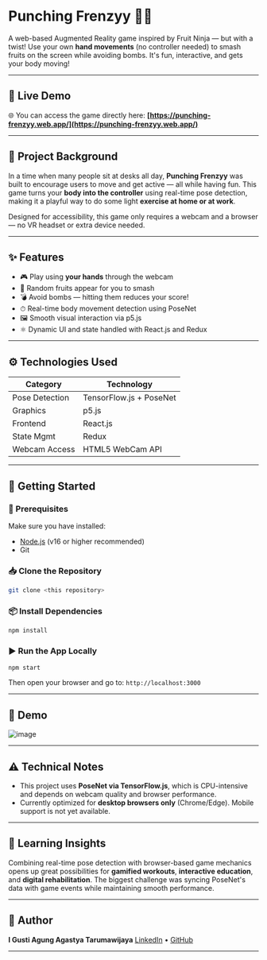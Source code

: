 # Punching Frenzyy 🍉💥

A web-based Augmented Reality game inspired by Fruit Ninja — but with a twist! Use your own **hand movements** (no controller needed) to smash fruits on the screen while avoiding bombs. It's fun, interactive, and gets your body moving!

---
## 🔗 **Live Demo**

🌐 You can access the game directly here:
**[https://punching-frenzyy.web.app/](https://punching-frenzyy.web.app/)**

---

## 🎯 Project Background

In a time when many people sit at desks all day, **Punching Frenzyy** was built to encourage users to move and get active — all while having fun. This game turns your **body into the controller** using real-time pose detection, making it a playful way to do some light **exercise at home or at work**.

Designed for accessibility, this game only requires a webcam and a browser — no VR headset or extra device needed.

---

## ✨ Features

- 🎮 Play using **your hands** through the webcam
- 🍌 Random fruits appear for you to smash
- 💣 Avoid bombs — hitting them reduces your score!
- ⏱ Real-time body movement detection using PoseNet
- 🖼️ Smooth visual interaction via p5.js
- ⚛️ Dynamic UI and state handled with React.js and Redux

---

## ⚙️ Technologies Used

| Category       | Technology                          |
|----------------|-------------------------------------|
| Pose Detection | TensorFlow.js + PoseNet             |
| Graphics       | p5.js                               |
| Frontend       | React.js                            |
| State Mgmt     | Redux                               |
| Webcam Access  | HTML5 WebCam API                    |

---

## 🚀 Getting Started

### 🧰 Prerequisites

Make sure you have installed:
- [Node.js](https://nodejs.org/) (v16 or higher recommended)
- Git

### 📥 Clone the Repository

```bash
git clone <this repository>
```

### 📦 Install Dependencies

```bash
npm install
```
### ▶️ Run the App Locally

```bash
npm start
```

Then open your browser and go to:
`http://localhost:3000`

---

## 📸 Demo
![image](https://ucabadb99329289044259b984952.previews.dropboxusercontent.com/p/thumb/ACoLpqUszVBSHeoRGd88cB-DiEzmH3z-jqPztqLmqpJX15wgdOLqnbPOpLAumfmtUi5jsVggNT5mnAqhypuMRysh0x6eYtv7vfCn01T_jK4d343iLu6djyI48sBNukS_9iHGiwEJoXeQtxOytPNdJ8Ekfmb_NfYYb7bvhd_oP3Oe9ZUmQ7Bidf0aghWq_EK1D-UQf3CQ2qhmiKq7FvO9OjeH_MIDPiz1tKrnk3qWqVRljWcU9PZvVF3tOBp7p07d4Bcvp0MIXwEB_GGcZKESvMWNk1a4e6uYNVcMUNeFKfX7X8xk6ERQsitNcpkakwg-Q6gud4wlbNB6a-TYlVa7vzKMkhW4x5c2-RTPvWPvt-5u0HBV_IqBp3bKmIict0YAXoy53rKJYKRWwqY9NrnX-RRU/p.png?is_prewarmed=true)

---

## ⚠️ Technical Notes

* This project uses **PoseNet via TensorFlow\.js**, which is CPU-intensive and depends on webcam quality and browser performance.
* Currently optimized for **desktop browsers only** (Chrome/Edge). Mobile support is not yet available.

---

## 🧠 Learning Insights

Combining real-time pose detection with browser-based game mechanics opens up great possibilities for **gamified workouts**, **interactive education**, and **digital rehabilitation**. The biggest challenge was syncing PoseNet's data with game events while maintaining smooth performance.

---

## 👤 Author

**I Gusti Agung Agastya Tarumawijaya**
[LinkedIn](https://www.linkedin.com/in/agunggst/) • [GitHub](https://github.com/agunggst)

---
